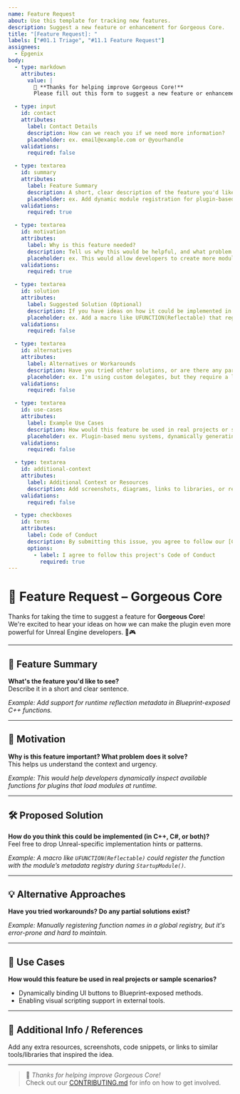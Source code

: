 ```yaml
---
name: Feature Request
about: Use this template for tracking new features.
description: Suggest a new feature or enhancement for Gorgeous Core.
title: "[Feature Request]: "
labels: ["#01.1 Triage", "#11.1 Feature Request"]
assignees:
  - Epgenix
body:
  - type: markdown
    attributes:
      value: |
        🙌 **Thanks for helping improve Gorgeous Core!**  
        Please fill out this form to suggest a new feature or enhancement for the plugin. The more detail, the better! 💡

  - type: input
    id: contact
    attributes:
      label: Contact Details
      description: How can we reach you if we need more information?
      placeholder: ex. email@example.com or @yourhandle
    validations:
      required: false

  - type: textarea
    id: summary
    attributes:
      label: Feature Summary
      description: A short, clear description of the feature you'd like to see.
      placeholder: ex. Add dynamic module registration for plugin-based systems
    validations:
      required: true

  - type: textarea
    id: motivation
    attributes:
      label: Why is this feature needed?
      description: Tell us why this would be helpful, and what problem it solves.
      placeholder: ex. This would allow developers to create more modular plugin architectures...
    validations:
      required: true

  - type: textarea
    id: solution
    attributes:
      label: Suggested Solution (Optional)
      description: If you have ideas on how it could be implemented in C++, C#, or Unreal Engine – share them here!
      placeholder: ex. Add a macro like UFUNCTION(Reflectable) that registers methods to a global metadata registry.
    validations:
      required: false

  - type: textarea
    id: alternatives
    attributes:
      label: Alternatives or Workarounds
      description: Have you tried other solutions, or are there any partial workarounds that exist?
      placeholder: ex. I'm using custom delegates, but they require a lot of boilerplate and manual linking.
    validations:
      required: false

  - type: textarea
    id: use-cases
    attributes:
      label: Example Use Cases
      description: How would this feature be used in real projects or scenarios?
      placeholder: ex. Plugin-based menu systems, dynamically generating UI from reflected functions, etc.
    validations:
      required: false

  - type: textarea
    id: additional-context
    attributes:
      label: Additional Context or Resources
      description: Add screenshots, diagrams, links to libraries, or references that inspired the feature.
    validations:
      required: false

  - type: checkboxes
    id: terms
    attributes:
      label: Code of Conduct
      description: By submitting this issue, you agree to follow our [Code of Conduct](https://github.com/Epic-Nova/Gorgeous-Core/blob/main/CODE_OF_CONDUCT.md).
      options:
        - label: I agree to follow this project's Code of Conduct
          required: true
---
```


<!-- FEATURE REQUEST TEMPLATE -->

# 🌟 Feature Request – Gorgeous Core

Thanks for taking the time to suggest a feature for **Gorgeous Core**!  
We're excited to hear your ideas on how we can make the plugin even more powerful for Unreal Engine developers. 💬🎮

---

## 📌 Feature Summary

**What's the feature you'd like to see?**  
Describe it in a short and clear sentence.

_Example: Add support for runtime reflection metadata in Blueprint-exposed C++ functions._

---

## 🧠 Motivation

**Why is this feature important? What problem does it solve?**  
This helps us understand the context and urgency.

_Example: This would help developers dynamically inspect available functions for plugins that load modules at runtime._

---

## 🛠️ Proposed Solution

**How do you think this could be implemented (in C++, C#, or both)?**  
Feel free to drop Unreal-specific implementation hints or patterns.

_Example: A macro like `UFUNCTION(Reflectable)` could register the function with the module’s metadata registry during `StartupModule()`._

---

## 💡 Alternative Approaches

**Have you tried workarounds? Do any partial solutions exist?**

_Example: Manually registering function names in a global registry, but it's error-prone and hard to maintain._

---

## 🧪 Use Cases

**How would this feature be used in real projects or sample scenarios?**

- Dynamically binding UI buttons to Blueprint-exposed methods.
- Enabling visual scripting support in external tools.

---

## 📎 Additional Info / References

Add any extra resources, screenshots, code snippets, or links to similar tools/libraries that inspired the idea.

---

> 🙌 _Thanks for helping improve Gorgeous Core!_  
> Check out our [CONTRIBUTING.md](./CONTRIBUTING.md) for info on how to get involved.
